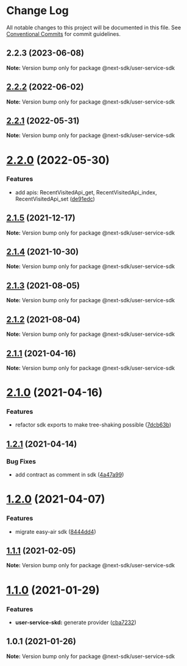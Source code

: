 # Change Log

All notable changes to this project will be documented in this file.
See [Conventional Commits](https://conventionalcommits.org) for commit guidelines.

## 2.2.3 (2023-06-08)

**Note:** Version bump only for package @next-sdk/user-service-sdk

## [2.2.2](https://github.com/easyops-cn/next-providers/compare/@next-sdk/user-service-sdk@2.2.1...@next-sdk/user-service-sdk@2.2.2) (2022-06-02)

**Note:** Version bump only for package @next-sdk/user-service-sdk

## [2.2.1](https://github.com/easyops-cn/next-providers/compare/@next-sdk/user-service-sdk@2.2.0...@next-sdk/user-service-sdk@2.2.1) (2022-05-31)

**Note:** Version bump only for package @next-sdk/user-service-sdk

# [2.2.0](https://github.com/easyops-cn/next-providers/compare/@next-sdk/user-service-sdk@2.1.5...@next-sdk/user-service-sdk@2.2.0) (2022-05-30)

### Features

- add apis: RecentVisitedApi_get, RecentVisitedApi_index, RecentVisitedApi_set ([de91edc](https://github.com/easyops-cn/next-providers/commit/de91edcf4621972a9d4e4a01cc43e38fa92ab976))

## [2.1.5](https://github.com/easyops-cn/next-providers/compare/@next-sdk/user-service-sdk@2.1.4...@next-sdk/user-service-sdk@2.1.5) (2021-12-17)

**Note:** Version bump only for package @next-sdk/user-service-sdk

## [2.1.4](https://github.com/easyops-cn/next-providers/compare/@next-sdk/user-service-sdk@2.1.3...@next-sdk/user-service-sdk@2.1.4) (2021-10-30)

**Note:** Version bump only for package @next-sdk/user-service-sdk

## [2.1.3](https://github.com/easyops-cn/next-providers/compare/@next-sdk/user-service-sdk@2.1.2...@next-sdk/user-service-sdk@2.1.3) (2021-08-05)

**Note:** Version bump only for package @next-sdk/user-service-sdk

## [2.1.2](https://github.com/easyops-cn/next-providers/compare/@next-sdk/user-service-sdk@2.1.1...@next-sdk/user-service-sdk@2.1.2) (2021-08-04)

**Note:** Version bump only for package @next-sdk/user-service-sdk

## [2.1.1](https://github.com/easyops-cn/next-providers/compare/@next-sdk/user-service-sdk@2.1.0...@next-sdk/user-service-sdk@2.1.1) (2021-04-16)

**Note:** Version bump only for package @next-sdk/user-service-sdk

# [2.1.0](https://github.com/easyops-cn/next-providers/compare/@next-sdk/user-service-sdk@1.2.1...@next-sdk/user-service-sdk@2.1.0) (2021-04-16)

### Features

- refactor sdk exports to make tree-shaking possible ([7dcb63b](https://github.com/easyops-cn/next-providers/commit/7dcb63bad6a7e6357c1c14ce9cf3ff9152c0c632))

## [1.2.1](https://github.com/easyops-cn/next-providers/compare/@next-sdk/user-service-sdk@1.2.0...@next-sdk/user-service-sdk@1.2.1) (2021-04-14)

### Bug Fixes

- add contract as comment in sdk ([4a47a99](https://github.com/easyops-cn/next-providers/commit/4a47a99b3ed7f3a366ba64121b71d9f27d07148d))

# [1.2.0](https://github.com/easyops-cn/next-providers/compare/@next-sdk/user-service-sdk@1.1.1...@next-sdk/user-service-sdk@1.2.0) (2021-04-07)

### Features

- migrate easy-air sdk ([8444dd4](https://github.com/easyops-cn/next-providers/commit/8444dd49781a24e06d34d1b2581299030978e1c9))

## [1.1.1](https://github.com/easyops-cn/next-providers/compare/@next-sdk/user-service-sdk@1.1.0...@next-sdk/user-service-sdk@1.1.1) (2021-02-05)

**Note:** Version bump only for package @next-sdk/user-service-sdk

# [1.1.0](https://github.com/easyops-cn/next-providers/compare/@next-sdk/user-service-sdk@1.0.1...@next-sdk/user-service-sdk@1.1.0) (2021-01-29)

### Features

- **user-service-skd:** generate provider ([cba7232](https://github.com/easyops-cn/next-providers/commit/cba7232b10fa3182b528333c69c451ab7b8c8661))

## 1.0.1 (2021-01-26)

**Note:** Version bump only for package @next-sdk/user-service-sdk
